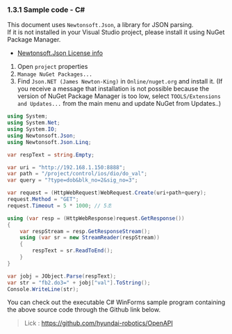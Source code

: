﻿### 1.3.1 Sample code - C#

This document uses `Newtonsoft.Json`, a library for JSON parsing.  
If it is not installed in your Visual Studio project, please install it using NuGet Package Manager.

* [Newtonsoft.Json License info](https://github.com/JamesNK/Newtonsoft.Json/blob/master/LICENSE.md)

1) Open `project` properties
2) `Manage NuGet Packages...`
3) Find `Json.NET (James Newton-King)` in `Online/nuget.org` and install it. 
   (If you receive a message that installation is not possible because the version of NuGet Package Manager is too low, select `TOOLS/Extensions and Updates...` from the main menu and update NuGet from Updates..)

```csharp
using System;
using System.Net;
using System.IO;
using Newtonsoft.Json;
using Newtonsoft.Json.Linq;

var respText = string.Empty;

var uri = "http://192.168.1.150:8888";
var path = "/project/control/ios/dio/do_val";
var query = "?type=dob&blk_no=2&sig_no=3";

var request = (HttpWebRequest)WebRequest.Create(uri+path+query);
request.Method = "GET";
request.Timeout = 5 * 1000; // 5초

using (var resp = (HttpWebResponse)request.GetResponse())
{
	var respStream = resp.GetResponseStream();
	using (var sr = new StreamReader(respStream))
	{
		respText = sr.ReadToEnd();
	}
}

var jobj = JObject.Parse(respText);
var str = "fb2.do3=" + jobj["val"].ToString();
Console.WriteLine(str);
```

You can check out the executable C# WinForms sample program containing the above source code through the Github link below.
> Lick : https://github.com/hyundai-robotics/OpenAPI